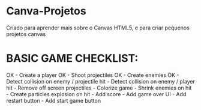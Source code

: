 # Canva-Projetos
 Criado para aprender mais sobre o Canvas HTML5, e para criar pequenos projetos canvas

# BASIC GAME CHECKLIST:
   OK - Create a player
   OK - Shoot projectiles
   OK - Create enemies
   OK - Detect collision on enemy / projectile hit
    - Detect collision on enemy / player hit
    - Remove off screen projectiles
    - Colorize game
    - Shrink enemies on hit
    - Create particles explosion on hit
    - Add score
    - Add game over UI
    - Add restart button
    - Add start game button